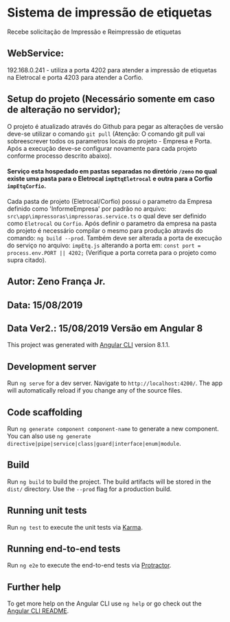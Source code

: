   
# Sistema de impressão de etiquetas
Recebe solicitação de Impressão e Reimpressão de etiquetas

## WebService:
192.168.0.241 - utiliza a porta 4202 para atender a impressão de etiquetas na Eletrocal e porta 4203 para atender a Corfio.

## Setup do projeto (Necessário somente em caso de alteração no servidor); 
O projeto é atualizado através do Github para pegar as alterações de versão deve-se utilizar o comando `git pull` (Atenção: O comando git pull vai sobreescrever todos os parametros locais do projeto - Empresa e Porta. Após a execução deve-se configurar novamente para cada projeto conforme processo descrito abaixo). 

#### Serviço esta hospedado em pastas separadas no diretório `/zeno` no qual existe uma pasta para o Eletrocal `impEtqEletrocal` e outra para a Corfio `impEtqCorfio`.
Cada pasta de projeto (Eletrocal/Corfio) possui o parametro da Empresa definido como 'InformeEmpresa' por padrão no arquivo: `src\app\impressoras\impressoras.service.ts` o qual deve ser definido como `Eletrocal` ou `Corfio`. 
Após definir o parametro da empresa na pasta do projeto é necessário compilar o mesmo para produção através do comando: `ng build --prod`.
Também deve ser alterada a porta de execução do serviço no arquivo: `impEtq.js` alterando a porta em:
`const port = process.env.PORT || 4202;` (Verifique a porta correta para o projeto como supra citado).
 
 

 ## Autor: Zeno França Jr.
 ## Data: 15/08/2019
 ## Data Ver2.: 15/08/2019  Versão em Angular 8                                                                    




This project was generated with [Angular CLI](https://github.com/angular/angular-cli) version 8.1.1.

## Development server

Run `ng serve` for a dev server. Navigate to `http://localhost:4200/`. The app will automatically reload if you change any of the source files.

## Code scaffolding

Run `ng generate component component-name` to generate a new component. You can also use `ng generate directive|pipe|service|class|guard|interface|enum|module`.

## Build

Run `ng build` to build the project. The build artifacts will be stored in the `dist/` directory. Use the `--prod` flag for a production build.

## Running unit tests

Run `ng test` to execute the unit tests via [Karma](https://karma-runner.github.io).

## Running end-to-end tests

Run `ng e2e` to execute the end-to-end tests via [Protractor](http://www.protractortest.org/).

## Further help

To get more help on the Angular CLI use `ng help` or go check out the [Angular CLI README](https://github.com/angular/angular-cli/blob/master/README.md).
